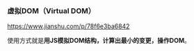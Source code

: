 













### 虚拟DOM（Virtual DOM）



https://www.jianshu.com/p/78f6e3ba6842

使用方式就是**用JS模拟DOM结构，计算出最小的变更，操作DOM**。